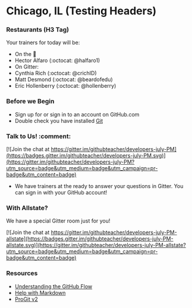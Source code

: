 # Chicago, IL (Testing Headers)

### Restaurants (H3 Tag)

Your trainers for today will be:

- On the :microphone: 
 - Hector Alfaro (:octocat: @halfaro1) 
- On Gitter: 
 - Cynthia Rich (:octocat: @crichID)
 - Matt Desmond (:octocat: @beardofedu)
 - Eric Hollenberry (:octocat: @hollenberry)

### Before we Begin

- Sign up for or sign in to an account on GitHub.com
- Double check you have installed [Git](https://git-scm.com/)

### Talk to Us! :comment:

[![Join the chat at https://gitter.im/githubteacher/developers-july-PM](https://badges.gitter.im/githubteacher/developers-july-PM.svg)](https://gitter.im/githubteacher/developers-july-PM?utm_source=badge&utm_medium=badge&utm_campaign=pr-badge&utm_content=badge)

- We have trainers at the ready to answer your questions in Gitter. You can sign in with your GitHub account!

### With Allstate?

We have a special Gitter room just for you! 

[![Join the chat at https://gitter.im/githubteacher/developers-july-PM-allstate](https://badges.gitter.im/githubteacher/developers-july-PM-allstate.svg)](https://gitter.im/githubteacher/developers-july-PM-allstate?utm_source=badge&utm_medium=badge&utm_campaign=pr-badge&utm_content=badge)

### Resources

- [Understanding the GitHub Flow](https://guides.github.com/introduction/flow/)
- [Help with Markdown](https://guides.github.com/features/mastering-markdown/)
- [ProGit v2](https://git-scm.com/book/en/v2)
